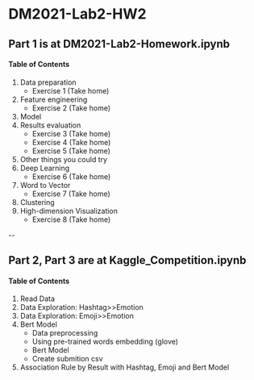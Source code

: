 # DM2021-Lab2-HW2
## Part 1 is at DM2021-Lab2-Homework.ipynb
#### Table of Contents
1. Data preparation
    * Exercise 1 (Take home)
2. Feature engineering
    * Exercise 2 (Take home)
3. Model
4. Results evaluation
    * Exercise 3 (Take home)
    * Exercise 4 (Take home)
    * Exercise 5 (Take home)
5. Other things you could try
6. Deep Learning
    * Exercise 6 (Take home)
7. Word to Vector
    * Exercise 7 (Take home)
8. Clustering
9. High-dimension Visualization
    * Exercise 8 (Take home)

--
## Part 2, Part 3 are at Kaggle_Competition.ipynb
#### Table of Contents
1. Read Data
2. Data Exploration: Hashtag>>Emotion
3. Data Exploration: Emoji>>Emotion
4. Bert Model
    - Data preprocessing
    - Using pre-trained words embedding (glove)
    - Bert Model
    - Create submition csv
5. Association Rule by Result with Hashtag, Emoji and Bert Model
